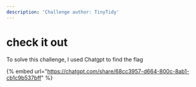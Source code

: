 ```yaml
---
description: 'Challenge author: TinyTidy'
---
```


# check it out

To solve this challenge, I used Chatgpt to find the flag

{% embed url="https://chatgpt.com/share/68cc3957-d664-800c-8ab1-cb1c9b537bff" %}
